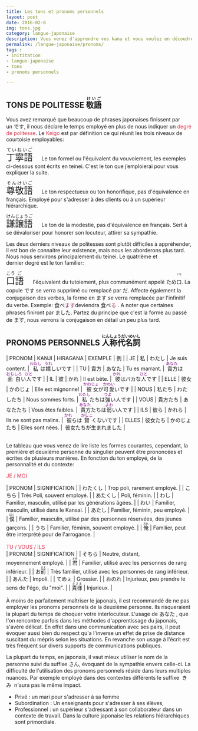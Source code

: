 ```yaml
---
title: Les tons et pronoms personnels
layout: post
date: 2016-02-8
img: tons.jpg
category: langue-japonaise
description: Vous venez d'apprendre vos kana et vous voulez en découdre.
permalink: /langue-japonaise/pronoms/
tags :
- inititation
- langue-japonaise
- tons
- pronoms personnels

---
```




## TONS DE POLITESSE <ruby><rb>敬語</rb><rt>けいご</rt></ruby>

<span>Vous avez remarqué que beaucoup de phrases japonaises finissent par un です, il nous déclare le temps employé en plus de nous indiquer un</span> <span style="color: #da314b;">degré de politesse</span><span>. Le</span> <span style="color: #da314b;">Keigo</span> <span>est par définition ce qui réunit les trois niveaux de courtoisie employables:</span>  

<span style="font-size: 18pt;"><ruby><rb>丁寧語</rb><rt>ていねいご</rt></ruby>　</span><span>Le ton formel ou l'équivalent du vouvoiement, les exemples ci-dessous sont écrits en teinei. C'est le ton que j’emploierai pour vous expliquer la suite.</span>  

<span style="font-size: 18pt;"><ruby><rb>尊敬語</rb><rt>そんけいご</rt></ruby>　</span><span>Le ton respectueux ou ton honorifique, pas d'équivalence en français. Employé pour s'adresser à des clients ou à un supérieur hiérarchique.</span>  

<span style="font-size: 18pt;"><ruby><rb>謙譲語</rb><rt>けんじょうご</rt></ruby>　</span><span>Le ton de la modestie, pas d'équivalence en français. Sert à se dévaloriser pour honorer son locuteur, attirer sa sympathie.</span>  

<span>Les deux derniers niveaux de politesses sont plutôt difficiles à appréhender, il est bon de connaitre leur existence, mais nous les aborderons plus tard. Nous nous servirons principalement du teinei. Le quatrième et dernier degré est le ton familier:</span>  

<span style="font-size: 18pt;"><ruby><rb><ruby><rb>口</rb><rt>こう</rt></ruby><ruby><rb>語</rb><rt>ご</rt></ruby>　</rb></ruby></span><span>l'équivalent du tutoiement, plus communément appelé ため</span><ruby><rb>口</rb><rt>ぐち</rt></ruby><span>. La copule です se verra supprimé ou remplacé par だ.</span> <span>Affecte également la conjugaison des verbes, la forme en ます se verra remplacée par l'infinitif du verbe. Exemple: 食べ</span><span style="color: #993366;">ます</span><span>deviendra 食べ</span><span style="color: #993366;">る</span><span> .</span> <span></span><span>A noter que certaines phrases finiront par ました. Partez du principe que c'est la forme au passé de ます, nous verrons la conjugaison en détail un peu plus tard.  


## PRONOMS PERSONNELS <ruby><rb>人称代名詞</rb><rt>にんしょうだいめいし</rt></ruby>

<div class="tablo" markdown='1'>

| PRONOM | KANJI | HIRAGANA | EXEMPLE | 例 |
| JE | 私 | わたし | Je suis content. | <ruby><rb>私</rb><rt><span style="color: #800080; font-size: 8pt;">わたし</span></rt></ruby>は<ruby><rb>嬉</rb><rt><span style="color: #800080; font-size: 8pt;">うれ</span></rt></ruby>しいです |
| TU | 貴方 | あなた | Tu es marrant. | <ruby><rb> 貴方</rb><rt><span style="color: #800080; font-size: 8pt;">あなた</span></rt></ruby>は<ruby><rb>面白</rb><rt><span style="color: #800080; font-size: 8pt;">おもしろ</span></rt></ruby>い<ruby><rb>人</rb><rt><span style="color: #800080; font-size: 8pt;">ひと</span></rt></ruby>です |
| IL | 彼 | かれ | Il est bête. | <ruby><rb> 彼</rb><rt><span style="color: #800080; font-size: 8pt;">かれ</span></rt></ruby>はバカな<ruby><rb>人</rb><rt><span style="color: #800080; font-size: 8pt;">ひと</span></rt></ruby>です |
| ELLE | 彼女 | かのじょ | Elle est mignonne! | <ruby><rb> 彼女</rb><rt><span style="color: #800080; font-size: 8pt;">かのじょ</span></rt></ruby>が<ruby><rb>可愛</rb><rt><span style="color: #800080; font-size: 8pt;">かわい</span></rt></ruby>いです |
| NOUS | 私たち | わたしたち | Nous sommes forts. | <ruby><rb>私</rb><rt><span style="color: #800080; font-size: 8pt;">わたし</span></rt></ruby>たちは<ruby><rb>強</rb><rt><span style="color: #800080; font-size: 8pt;">つよ</span></rt></ruby>い人です |
| VOUS | 貴方たち | あなたたち | Vous êtes faibles. | <ruby><rb> 貴方</rb><rt><span style="color: #800080; font-size: 8pt;">あなた</span></rt></ruby>たちは<ruby><rb>弱</rb><rt><span style="color: #800080; font-size: 8pt;">よわ</span></rt></ruby>い人です |
| ILS | 彼ら | かれら | Ils&nbsp;ne&nbsp;sont&nbsp;pas&nbsp;malins. | <ruby><rb> 彼</rb><rt><span style="color: #800080; font-size: 8pt;">かれ</span></rt></ruby>らは<ruby><rb>賢</rb><rt><span style="color: #800080; font-size: 8pt;">かしこ</span></rt></ruby>くないです |
| ELLES | 彼女たち | かのじょたち | Elles sont nées. |  彼女たちが生まれました |	

</div>
<br>
<span>Le tableau que vous venez de lire liste les formes courantes, cependant, la première et deuxième personne du singulier peuvent être prononcées et écrites de plusieurs manières. En fonction du ton employé, de la personnalité et du contexte:</span>  

<span style="color: #da314b;">JE / MOI</span><span></span>

<div class="tablo" markdown='1'>
| PRONOM | SIGNIFICATION |
| わたくし | Trop poli, rarement employé. |
| こちら | Très Poli, souvent employé. |
| あたくし | Poli, féminin. |
| わし | Familier, masculin, utilisé par les générations âgées. |
| わい | Familier, masculin, utilisé dans le Kansai. |
| あたし | Familier, féminin, peu employé. |
| <ruby><rb>僕</rb><rt>ぼく</rt></ruby> | Familier, masculin, utilisé par des personnes réservées, des jeunes garçons. |
| うち | Familier, féminin, souvent employé. |
| <ruby><rb>俺</rb><rt>おれ</rt></ruby> | Familier, peut être interprété pour de l'arrogance. |

</div>

<br>
<span style="color: #da314b;">TU / VOUS / ILS</span><span></span>

<div class="tablo" markdown='1'>
| PRONOM | SIGNIFICATION |
| そちら | Neutre, distant, moyennement employé. |
| <ruby><rb>君</rb><rt>きみ</rt></ruby> | Familier, utilisé avec les personnes de rang inférieur. |
| お<ruby><rb>前</rb><rt>まえ</rt></ruby> | Très familier, utilisé avec les personnes de rang inférieur. |
| あんた | Impoli. |
| てめぇ | Grossier. |
| おのれ | Injurieux, peu prendre le sens de l'égo, du "moi". |
| <ruby><rb>貴様</rb><rt>きさま</rt></ruby> | Injurieux. |

</div>

<br>
À moins de parfaitement maîtriser le japonais, il est recommandé de ne pas employer les pronoms personnels de la deuxième personne. Ils risqueraient la plupart du temps de choquer votre interlocuteur. L'usage de あなた , que l'on rencontre parfois dans les méthodes d'apprentissage du japonais, s'avère délicat. En effet dans une communication avec ses pairs, il peut évoquer aussi bien du respect qu'a l'inverse un effet de prise de distance suscitant du mépris selon les situations. En revanche son usage à l'écrit est très fréquent sur divers supports de communications publiques.  

La plupart du temps, en japonais, il vaut mieux utiliser le nom de la personne suivi du suffixe さん, évoquant de la sympathie envers celle-ci. La difficulté de l'utilisation des pronoms personnels réside dans leurs multiples nuances. Par exemple employé dans des contextes différents le suffixe  きみ  n'aura pas le même impact.   
* Privé : un mari pour s'adresser à sa femme  
* Subordination : Un enseignants pour s'adresser à ses élèves,  
* Professionnel : un supérieur s'adressant à son collaborateur dans un contexte de travail. Dans la culture japonaise les relations hiérarchiques sont primordiale.